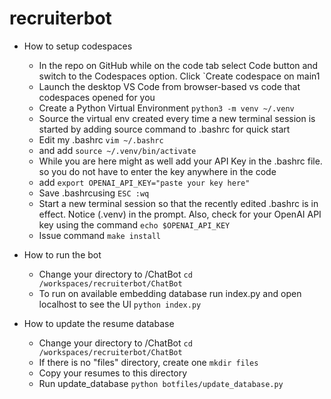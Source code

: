 # recruiterbot


- How to setup codespaces
    - In the repo on GitHub while on the code tab select Code button and switch to the Codespaces option. Click `Create codespace on main1
    - Launch the desktop VS Code from browser-based vs code that codespaces opened for you
    - Create a Python Virtual Environment `python3 -m venv ~/.venv`
    - Source the virtual env created every time a new terminal session is started by adding source command to .bashrc for quick start
    - Edit my .bashrc `vim ~/.bashrc`
    - and add `source ~/.venv/bin/activate`
    - While you are here might as well add your API Key in the .bashrc file. so you do not have to enter the key anywhere in the code
    - add `export OPENAI_API_KEY="paste your key here"`
    - Save .bashrcusing  `ESC :wq`
    - Start a new terminal session so that the recently edited .bashrc is in effect. Notice (.venv) in the prompt. Also, check for your OpenAI API key using the command `echo $OPENAI_API_KEY`
    - Issue command `make install`

- How to run the bot
    - Change your directory to /ChatBot `cd /workspaces/recruiterbot/ChatBot`
    - To run on available embedding database run index.py and open localhost to see the UI `python index.py`
 
- How to update the resume database
    - Change your directory to /ChatBot `cd /workspaces/recruiterbot/ChatBot`
    - If there is no "files" directory, create one `mkdir files`
    - Copy your resumes to this directory
    - Run update_database `python botfiles/update_database.py`
